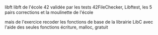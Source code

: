libft
libft de l'école 42 validée par les tests 42FileChecker, Libftest, les 5 pairs corrections et la moulinette de l'école

mais de l'exercice
recoder les fonctions de base de la librairie LibC avec l'aide des seules fonctions écriture, malloc, gratuit
